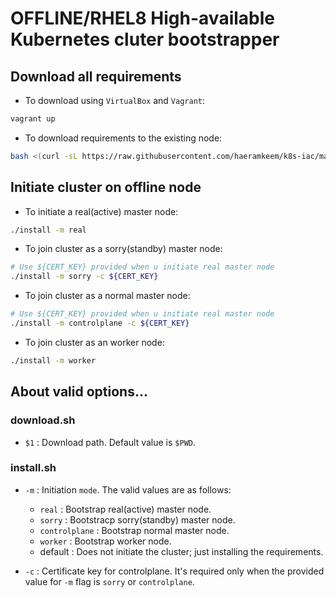 # OFFLINE/RHEL8 High-available Kubernetes cluter bootstrapper

## Download all requirements

- To download using `VirtualBox` and `Vagrant`:

```bash
vagrant up
```

- To download requirements to the existing node:

```bash
bash <(curl -sL https://raw.githubusercontent.com/haeramkeem/k8s-iac/main/offline-cluster/rocky-8.6/high-available/download.sh)
```

## Initiate cluster on offline node

- To initiate a real(active) master node:

```bash
./install -m real
```

- To join cluster as a sorry(standby) master node:

```bash
# Use ${CERT_KEY} provided when u initiate real master node
./install -m sorry -c ${CERT_KEY}
```

- To join cluster as a normal master node:

```bash
# Use ${CERT_KEY} provided when u initiate real master node
./install -m controlplane -c ${CERT_KEY}
```

- To join cluster as an worker node:

```bash
./install -m worker
```

## About valid options...

### download.sh

- `$1` : Download path. Default value is `$PWD`.

### install.sh

- `-m` : Initiation `mode`. The valid values are as follows:
    - `real` : Bootstrap real(active) master node.
    - `sorry` : Bootstracp sorry(standby) master node.
    - `controlplane` : Bootstrap normal master node.
    - `worker` : Bootstrap worker node.
    - default : Does not initiate the cluster; just installing the requirements.

- `-c` : Certificate key for controlplane. It's required only when the provided value for `-m` flag is `sorry` or `controlplane`.
